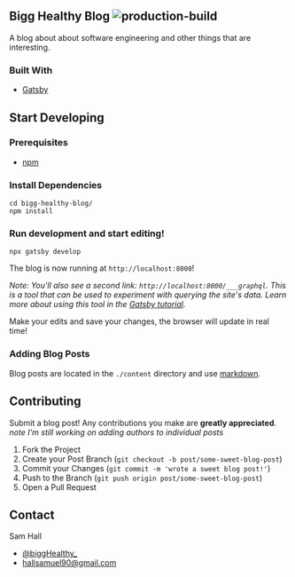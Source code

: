 
## Bigg Healthy Blog ![production-build](https://github.com/hallsamuel90/bigg-healthy-blog/workflows/production-build/badge.svg?branch=main)
A blog about about software engineering and other things that are interesting.

### Built With
* [Gatsby](https://www.gatsbyjs.com/)

## Start Developing
### Prerequisites
* [npm](https://www.npmjs.com/get-npm)

### Install Dependencies

```shell
cd bigg-healthy-blog/
npm install
```

### Run development and start editing!

```shell
npx gatsby develop
```

The blog is now running at `http://localhost:8000`!

_Note: You'll also see a second link: _`http://localhost:8000/___graphql`_. This is a tool that can be used to experiment with querying the site's data. Learn more about using this   tool in the [Gatsby tutorial](https://www.gatsbyjs.com/tutorial/part-five/#introducing-graphiql)._

Make your edits and save your changes, the browser will update in real time!

### Adding Blog Posts

Blog posts are located in the `./content` directory and use [markdown](https://www.markdownguide.org/).
    
## Contributing

Submit a blog post! Any contributions you make are **greatly appreciated**.
*note I'm still working on adding authors to individual posts*

1. Fork the Project
2. Create your Post Branch (`git checkout -b post/some-sweet-blog-post`)
3. Commit your Changes (`git commit -m 'wrote a sweet blog post!'`)
4. Push to the Branch (`git push origin post/some-sweet-blog-post`)
5. Open a Pull Request

## Contact
Sam Hall 
* [@biggHealthy_](https://twitter.com/biggHealthy_) 
* hallsamuel90@gmail.com



